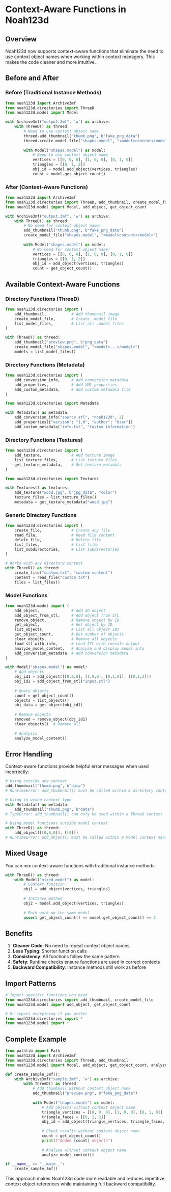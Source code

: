 # Context-Aware Functions in Noah123d

## Overview

Noah123d now supports context-aware functions that eliminate the need to use context object names when working within context managers. This makes the code cleaner and more intuitive.

## Before and After

### Before (Traditional Instance Methods)

```python
from noah123d import Archive3mf
from noah123d.directories import ThreeD
from noah123d.model import Model

with Archive3mf("output.3mf", 'w') as archive:
    with ThreeD() as threed:
        # Need to use context object name
        threed.add_thumbnail("thumb.png", b"fake_png_data")
        threed.create_model_file("shapes.model", "<model>content</model>")
        
        with Model("shapes.model") as model:
            # Need to use context object name
            vertices = [[0, 0, 0], [1, 0, 0], [0, 1, 0]]
            triangles = [[0, 1, 2]]
            obj_id = model.add_object(vertices, triangles)
            count = model.get_object_count()
```

### After (Context-Aware Functions)

```python
from noah123d import Archive3mf
from noah123d.directories import ThreeD, add_thumbnail, create_model_file
from noah123d.model import Model, add_object, get_object_count

with Archive3mf("output.3mf", 'w') as archive:
    with ThreeD() as threed:
        # No need for context object name!
        add_thumbnail("thumb.png", b"fake_png_data")
        create_model_file("shapes.model", "<model>content</model>")
        
        with Model("shapes.model") as model:
            # No need for context object name!
            vertices = [[0, 0, 0], [1, 0, 0], [0, 1, 0]]
            triangles = [[0, 1, 2]]
            obj_id = add_object(vertices, triangles)
            count = get_object_count()
```

## Available Context-Aware Functions

### Directory Functions (ThreeD)

```python
from noah123d.directories import (
    add_thumbnail,           # Add thumbnail image
    create_model_file,       # Create .model file
    list_model_files,        # List all .model files
)

with ThreeD() as threed:
    add_thumbnail("preview.png", b"png_data")
    create_model_file("shapes.model", "<model>...</model>")
    models = list_model_files()
```

### Directory Functions (Metadata)

```python
from noah123d.directories import (
    add_conversion_info,     # Add conversion metadata
    add_properties,          # Add XML properties
    add_custom_metadata,     # Add custom metadata file
)

from noah123d.directories import Metadata

with Metadata() as metadata:
    add_conversion_info("source.stl", "noah123d", 2)
    add_properties({"version": "1.0", "author": "User"})
    add_custom_metadata("info.txt", "Custom information")
```

### Directory Functions (Textures)

```python
from noah123d.directories import (
    add_texture,             # Add texture image
    list_texture_files,      # List texture files
    get_texture_metadata,    # Get texture metadata
)

from noah123d.directories import Textures

with Textures() as textures:
    add_texture("wood.jpg", b"jpg_data", "color")
    texture_files = list_texture_files()
    metadata = get_texture_metadata("wood.jpg")
```

### Generic Directory Functions

```python
from noah123d.directories import (
    create_file,             # Create any file
    read_file,               # Read file content
    delete_file,             # Delete file
    list_files,              # List files
    list_subdirectories,     # List subdirectories
)

# Works with any directory context
with ThreeD() as threed:
    create_file("custom.txt", "custom content")
    content = read_file("custom.txt")
    files = list_files()
```

### Model Functions

```python
from noah123d.model import (
    add_object,              # Add 3D object
    add_object_from_stl,     # Add object from STL
    remove_object,           # Remove object by ID
    get_object,              # Get object by ID
    list_objects,            # List all object IDs
    get_object_count,        # Get number of objects
    clear_objects,           # Remove all objects
    load_stl_with_info,      # Load STL with console output
    analyze_model_content,   # Analyze and display model info
    add_conversion_metadata, # Add conversion metadata
)

with Model("shapes.model") as model:
    # Add objects
    obj_id1 = add_object([[0,0,0], [1,0,0], [0,1,0]], [[0,1,2]])
    obj_id2 = add_object_from_stl("input.stl")
    
    # Query objects
    count = get_object_count()
    objects = list_objects()
    obj_data = get_object(obj_id1)
    
    # Remove objects
    removed = remove_object(obj_id1)
    clear_objects()  # Remove all
    
    # Analysis
    analyze_model_content()
```

## Error Handling

Context-aware functions provide helpful error messages when used incorrectly:

```python
# Using outside any context
add_thumbnail("thumb.png", b"data")
# RuntimeError: add_thumbnail() must be called within a directory context manager

# Using in wrong context type
with Metadata() as metadata:
    add_thumbnail("thumb.png", b"data")  
# TypeError: add_thumbnail() can only be used within a ThreeD context

# Using model functions outside model context
with ThreeD() as threed:
    add_object([[0,0,0]], [[0]])
# RuntimeError: add_object() must be called within a Model context manager
```

## Mixed Usage

You can mix context-aware functions with traditional instance methods:

```python
with ThreeD() as threed:
    with Model("mixed.model") as model:
        # Context function
        obj1 = add_object(vertices, triangles)
        
        # Instance method  
        obj2 = model.add_object(vertices, triangles)
        
        # Both work on the same model
        assert get_object_count() == model.get_object_count() == 2
```

## Benefits

1. **Cleaner Code**: No need to repeat context object names
2. **Less Typing**: Shorter function calls
3. **Consistency**: All functions follow the same pattern
4. **Safety**: Runtime checks ensure functions are used in correct contexts
5. **Backward Compatibility**: Instance methods still work as before

## Import Patterns

```python
# Import specific functions you need
from noah123d.directories import add_thumbnail, create_model_file
from noah123d.model import add_object, get_object_count

# Or import everything if you prefer
from noah123d.directories import *
from noah123d.model import *
```

## Complete Example

```python
from pathlib import Path
from noah123d import Archive3mf
from noah123d.directories import ThreeD, add_thumbnail
from noah123d.model import Model, add_object, get_object_count, analyze_model_content

def create_sample_3mf():
    with Archive3mf("sample.3mf", 'w') as archive:
        with ThreeD() as threed:
            # Add thumbnail without context object name
            add_thumbnail("preview.png", b"fake_png_data")
            
            with Model("shapes.model") as model:
                # Add objects without context object name
                triangle_vertices = [[0, 0, 0], [1, 0, 0], [0, 1, 0]]
                triangle_faces = [[0, 1, 2]]
                obj_id = add_object(triangle_vertices, triangle_faces, "triangle")
                
                # Check results without context object name
                count = get_object_count()
                print(f"Added {count} objects")
                
                # Analyze without context object name
                analyze_model_content()

if __name__ == "__main__":
    create_sample_3mf()
```

This approach makes Noah123d code more readable and reduces repetitive context object references while maintaining full backward compatibility.
